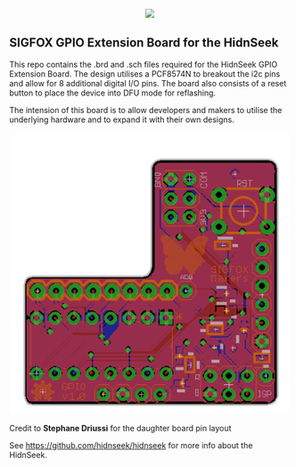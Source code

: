 <p align="center"><img src ="http://makers.sigfox.com/img/sigfox-logo-black.svg" width="300"></p>

## SIGFOX GPIO Extension Board for the HidnSeek

This repo contains the .brd and .sch files required for the HidnSeek GPIO Extension Board. The design utilises a PCF8574N to breakout the i2c pins and allow for 8 additional digital I/O pins. The board also consists of a reset button to place the device into DFU mode for reflashing.

The intension of this board is to allow developers and makers to utilise the underlying hardware and to expand it with their own designs.

<p align="center"><img src ="https://raw.githubusercontent.com/sigfox/hidnseek-gpio-board/master/Images/hidnseek-gpio.png" width="500"></p>


Credit to **Stephane Driussi** for the daughter board pin layout

See https://github.com/hidnseek/hidnseek for more info about the HidnSeek.
